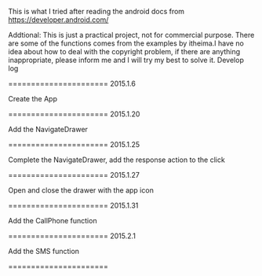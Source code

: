 This is what I tried after reading the android docs from https://developer.android.com/ 


Addtional:
This is just a practical project, not for commercial purpose.
There are some of the functions comes from the examples by itheima.I have no idea about how to deal with the copyright problem, if there are anything inappropriate, please inform me and I will try my best to solve it.
Develop log

======================
2015.1.6

Create the App

======================
2015.1.20

Add the NavigateDrawer

======================
2015.1.25

Complete the NavigateDrawer, add the response action to the click

======================
2015.1.27

Open and close the drawer with the app icon

======================
2015.1.31

Add the CallPhone function

======================
2015.2.1

Add the SMS function

======================
